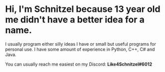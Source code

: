 # Hi, I'm Schnitzel because 13 year old me didn't have a better idea for a name.

I usually program either silly ideas I have or small but useful programs for personal use.
I have some amount of experience in Python, C++, C# and Java. 

You can usually reach me easiest on my Discord: **Like4Schnitzel#6012**
